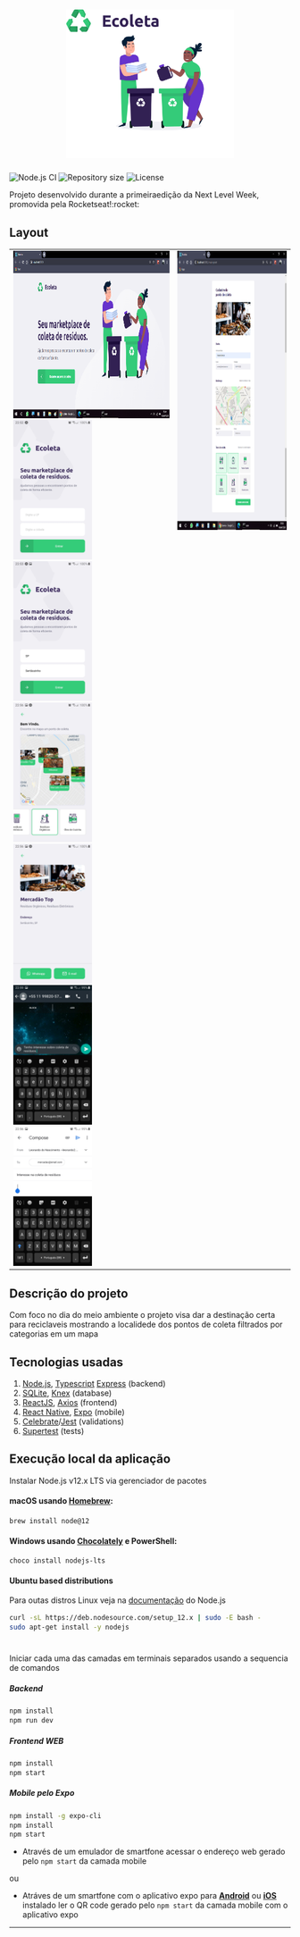 <h1 align="center">
  <img src=".github/logo.svg" alt="Be The Hero" width="300px">
</h1>

<p align="left">
<img alt="Node.js CI" src="https://github.com/LeonardoFuba/semanaOmnistack11/workflows/Node.js%20CI/badge.svg?branch=master"/>

<img alt="Repository size" src="https://img.shields.io/github/repo-size/LeonardoFuba/semanaOmnistack11">

<img alt="License" src="https://img.shields.io/badge/license-MIT-brightgreen">

</p>

<p>
Projeto desenvolvido durante a primeiraedição da Next Level Week, promovida pela Rocketseat!:rocket:</p>

## Layout

<table>
<tr>
<td>
<img src=".github/pg1.png" height="300em"/><br />
<img src=".github/mb1.jpg" height="250em"/> <img src=".github/mb2.jpg" height="250em"/> <img src=".github/mb3.jpg" height="250em"/><br />
<img src=".github/mb4.jpg" height="250em"/> <img src=".github/mb5.jpg" height="250em"/> <img src=".github/mb6.jpg" height="250em"/>
</td>
<td valign="top">
<img src=".github/pg2.png" height="500em"/>
</td>
</tr>
</table>


## Descrição do projeto

Com foco no dia do meio ambiente o projeto visa dar a destinação certa para reciclaveis mostrando a localidede dos pontos de coleta filtrados por categorias em um mapa

## Tecnologias usadas
1. [Node.js](https://nodejs.org/en/), [Typescript](https://github.com/TypeStrong/ts-node) [Express](https://expressjs.com/) (backend)
2. [SQLite](https://www.sqlite.org/), [Knex](http://knexjs.org/) (database)
3. [ReactJS](https://reactjs.org/), [Axios](https://github.com/axios/axios#axios-api) (frontend)
4. [React Native](https://reactnative.dev/docs/getting-started), [Expo](https://expo.io/learn) (mobile)
5. [Celebrate](https://github.com/arb/celebrate)/[Jest](https://jestjs.io/) (validations)
6. [Supertest](https://github.com/visionmedia/supertest) (tests)


## Execução local da aplicação

Instalar Node.js v12.x LTS via gerenciador de pacotes


#### macOS usando [Homebrew](https://brew.sh/):

    brew install node@12


#### Windows usando [Chocolately](https://chocolatey.org/) e PowerShell:

    choco install nodejs-lts

#### Ubuntu based distributions
Para outas distros Linux veja na [documentação](https://nodejs.org/en/download/package-manager/) do Node.js

```sh
curl -sL https://deb.nodesource.com/setup_12.x | sudo -E bash -
sudo apt-get install -y nodejs
```
#
Iniciar cada uma das camadas em terminais separados usando a sequencia de comandos

##### Backend

```sh
npm install
npm run dev
```

##### Frontend WEB
```sh
npm install
npm start
```

##### Mobile pelo Expo

```sh
npm install -g expo-cli
npm install
npm start
```


* Através de um emulador de smartfone acessar o endereço web gerado pelo `npm start` da camada mobile

ou 

* Atráves de um smartfone com o aplicativo expo para **[Android](https://play.google.com/store/apps/details?id=host.exp.exponent&hl=pt_BR)** ou **[iOS](https://apps.apple.com/br/app/expo-client/id982107779)** instalado ler o QR code gerado pelo `npm start` da camada mobile com o aplicativo expo

---

